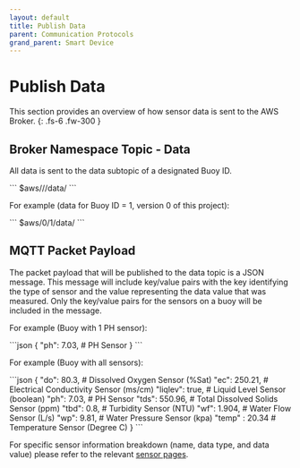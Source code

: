 ```yaml
---
layout: default
title: Publish Data
parent: Communication Protocols
grand_parent: Smart Device
---
```


# Publish Data

This section provides an overview of how sensor data is sent to the AWS Broker.
{: .fs-6 .fw-300 }

## Broker Namespace Topic - Data

All data is sent to the data subtopic of a designated Buoy ID.

<div class="code-example" markdown="1">
```
$aws/<version#>/<buoy_id>/data/
```
</div>

For example (data for Buoy ID = 1, version 0 of this project):

<div class="code-example" markdown="1">
```
$aws/0/1/data/
```
</div>

## MQTT Packet Payload

The packet payload that will be published to the data topic is a JSON message.
This message will include key/value pairs with the key identifying the type of sensor and the value representing the data value that was measured.
Only the key/value pairs for the sensors on a buoy will be included in the message.

For example (Buoy with 1 PH sensor):

<div class="code-example" markdown="1">
```json
{
  "ph": 7.03,      # PH Sensor
}
```
</div>

For example (Buoy with all sensors):

<div class="code-example" markdown="1">
```json
{
  "do": 80.3,      # Dissolved Oxygen Sensor (%Sat)
  "ec": 250.21,    # Electrical Conductivity Sensor (ms/cm)
  "liqlev": true,  # Liquid Level Sensor (boolean)
  "ph": 7.03,      # PH Sensor
  "tds": 550.96,   # Total Dissolved Solids Sensor (ppm)
  "tbd": 0.8,      # Turbidity Sensor (NTU)
  "wf": 1.904,     # Water Flow Sensor (L/s)
  "wp": 9.81,      # Water Pressure Sensor (kpa)
  "temp" : 20.34   # Temperature Sensor (Degree C)
}
```
</div>

For specific sensor information breakdown (name, data type, and data value) please refer to the relevant [sensor pages](https://bcit-reseach-long-term-issp.github.io/docs/smart-device/sensors/sensors.md).